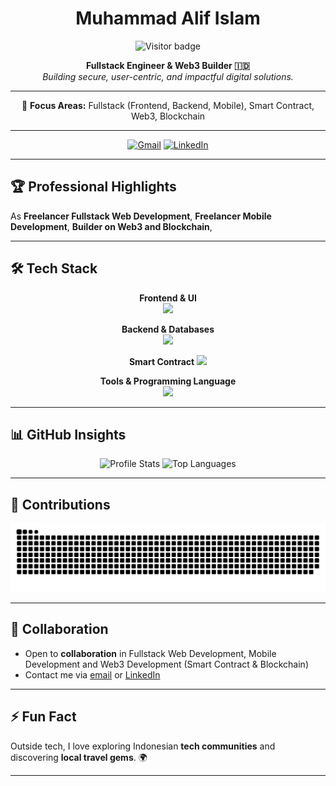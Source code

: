 <!--
  README.md — Professional & Structured GitHub Profile
  Author: Muhammad Alif Islam
-->

<div align="center">

# Muhammad Alif Islam

<img src="https://visitor-badge.laobi.icu/badge?page_id=termaulmaul.termaulmaul" alt="Visitor badge" loading="lazy" />

**Fullstack Engineer & Web3 Builder 🇮🇩**  
*Building secure, user-centric, and impactful digital solutions.*

---

🌱 **Focus Areas:** Fullstack (Frontend, Backend, Mobile), Smart Contract, Web3, Blockchain  

---

[![Gmail](https://img.shields.io/badge/Gmail-333333?style=for-the-badge&logo=gmail&logoColor=red)](mailto:malif.1006@gmail.com)
[![LinkedIn](https://img.shields.io/badge/LinkedIn-0077B5?style=for-the-badge&logo=linkedin&logoColor=white)](https://www.linkedin.com/in/muhammad-alif-islam/)

</div>

---

## 🏆 Professional Highlights

As **Freelancer Fullstack Web Development**,
**Freelancer Mobile Development**,
**Builder on Web3 and Blockchain**,


---

## 🛠️ Tech Stack

<div align="center">

**Frontend & UI**  
<img src="https://skillicons.dev/icons?i=react,next,flutter,html,css,tailwind,bootstrap,figma" height="32" />

**Backend & Databases**  
<img src="https://skillicons.dev/icons?i=nodejs,laravel,express,python,flask,mysql,postgresql,mongodb,firebase,supabase" height="32" />

**Smart Contract**
<img src="https://skillicons.dev/icons?i=solidity,rust,ethereum,solana" height="32" />

**Tools & Programming Language**  
<img src="https://skillicons.dev/icons?i=docker,git,github,vscode,typescript,javascript,python,php" height="32" />

</div>

---

## 📊 GitHub Insights

<div align="center">

<img height="170" src="https://github-readme-stats.vercel.app/api?username=muhammalif&hide_border=true&show_icons=true&count_private=true&theme=gruvbox&bg_color=151515" alt="Profile Stats" />

<img width="325" src="https://github-readme-stats-salesp07.vercel.app/api/top-langs/?username=muhammalif&hide=HTML&langs_count=8&layout=compact&theme=react&border_radius=10&size_weight=0.5&count_weight=0.5&exclude_repo=github-readme-stats" alt="Top Languages" />

</div>

---

## 🐍 Contributions

<div align="center">
  <img src="https://raw.githubusercontent.com/salesp07/salesp07/output/github-contribution-grid-snake.svg" alt="snake animation" />
</div>

---

## 🤝 Collaboration

- Open to **collaboration** in Fullstack Web Development, Mobile Development and Web3 Development (Smart Contract & Blockchain)  
- Contact me via [email](mailto:malif.1006@gmail.com) or [LinkedIn](https://www.linkedin.com/in/muhammad-alif-islam/)   

---

## ⚡ Fun Fact

Outside tech, I love exploring Indonesian **tech communities** and discovering **local travel gems**. 🌍

---

<div align="center">


</div>
